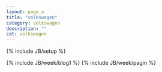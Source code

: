 ```yaml
---
layout: page_a
title: "volkswagen"
category: volkswagen
description: ""
cat: volkswagen
---
```

{% include JB/setup %}

{% include JB/week/blog1 %}
{% include JB/week/pagin %}
